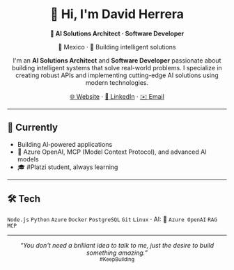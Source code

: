 <h1 align="center">👋 Hi, I'm David Herrera</h1>
<p align="center"><strong>🤖 AI Solutions Architect · Software Developer</strong></p>
<p align="center">📍 Mexico · 🚀 Building intelligent solutions</p>

<p align="center">
  I'm an <strong>AI Solutions Architect</strong> and <strong>Software Developer</strong> passionate about building intelligent systems that solve real-world problems. I specialize in creating robust APIs and implementing cutting-edge AI solutions using modern technologies.
</p>

<p align="center">
  <a href="https://davidheca.dev">🌐 Website</a> ·
  <a href="https://www.linkedin.com/in/david-heca/">🔗 LinkedIn</a> ·
  <a href="mailto:davidherreradelcastillo2000@gmail.com">✉️ Email</a>
</p>

---

## 🔭 Currently

- Building AI‑powered applications
- 🤖 Azure OpenAI, MCP (Model Context Protocol), and advanced AI models
- 🎓 #Platzi student, always learning

---

## 🛠️ Tech

`Node.js` `Python` `Azure` `Docker` `PostgreSQL` `Git` `Linux` · AI: 🤖 `Azure OpenAI` `RAG` `MCP`

---

<p align="center"><i>“You don't need a brilliant idea to talk to me, just the desire to build something amazing.”</i><br>
<sub>#KeepBuilding</sub></p>
